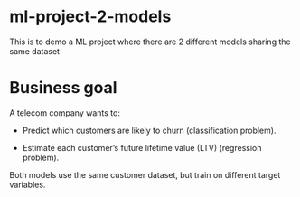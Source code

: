 # ml-project-2-models
This is to demo a ML project where there are 2 different models sharing the same dataset 

# Business goal

A telecom company wants to:

- Predict which customers are likely to churn (classification problem).

- Estimate each customer’s future lifetime value (LTV) (regression problem).

Both models use the same customer dataset, but train on different target variables.

